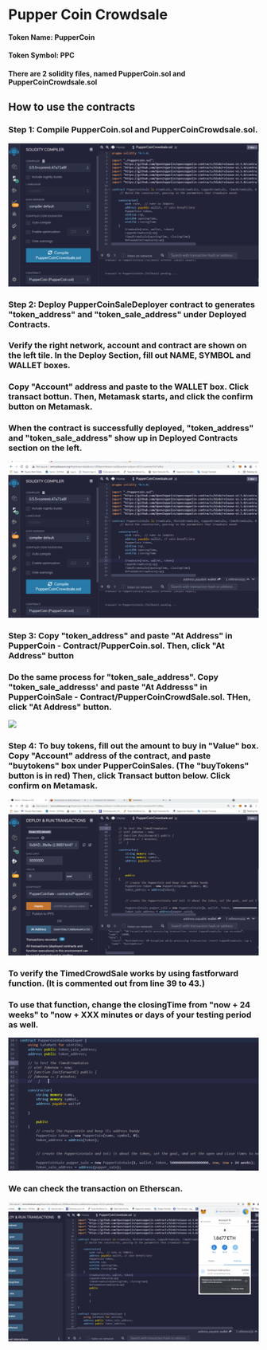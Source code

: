 # Pupper Coin Crowdsale
#### Token Name: PupperCoin
#### Token Symbol: PPC
#### There are 2 solidity files, named PupperCoin.sol and PupperCoinCrowdsale.sol
## How to use the contracts
### Step 1: Compile PupperCoin.sol and PupperCoinCrowdsale.sol.
![](images/Step1.gif)
### Step 2: Deploy PupperCoinSaleDeployer contract to generates "token_address" and "token_sale_address" under Deployed Contracts.
### Verify the right network, account and contract are shown on the left tile. In the Deploy Section, fill out NAME, SYMBOL and WALLET boxes. 
### Copy "Account" address and paste to the WALLET box. Click transact bottun. Then, Metamask starts, and click the confirm button on Metamask.
### When the contract is successfully deployed, "token_address" and "token_sale_address" show up in Deployed Contracts section on the left.
![](images/Step2.gif)
### Step 3: Copy "token_address" and paste "At Address" in PupperCoin - Contract/PupperCoin.sol. Then, click "At Address" button
### Do the same process for "token_sale_address". Copy "token_sale_addresss' and paste "At Addresss" in PupperCoinSale - Contract/PupperCoinCrowdSale.sol. THen, click "At Address" button.
![](images/Step3.gif)
### Step 4: To buy tokens, fill out the amount to buy in "Value" box. Copy "Account" address of the contract, and paste "buytokens" box under PupperCoinSales. (The "buyTokens" button is in red) Then, click Transact button below. Click confirm on Metamask.
![](images/Step4.gif) 

### To verify the TimedCrowdSale works by using fastforward function. (It is commented out from line 39 to 43.) 
### To use that function, change the closingTime from "now + 24 weeks" to "now + XXX minutes or days of your testing period as well. 
![](images/fastforward.PNG)
### We can check the transaction on Etherscan. 
![](images/Etherscan.gif)
